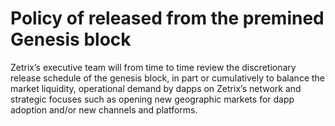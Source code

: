 # Policy of released from the premined Genesis block

Zetrix’s executive team will from time to time review the discretionary release schedule of the genesis block, in part or cumulatively to balance the market liquidity, operational demand by dapps on Zetrix’s network and strategic focuses such as opening new geographic markets for dapp adoption and/or new channels and platforms.
